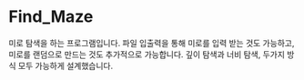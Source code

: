 # Find_Maze
미로 탐색을 하는 프로그램입니다.
파일 입출력을 통해 미로를 입력 받는 것도 가능하고, 미로를 랜덤으로 만드는 것도 추가적으로 가능합니다.
깊이 탐색과 너비 탐색, 두가지 방식 모두 가능하게 설계했습니다.
